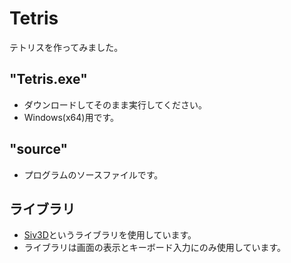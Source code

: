 # Tetris

テトリスを作ってみました。

## "Tetris.exe"
- ダウンロードしてそのまま実行してください。
- Windows(x64)用です。

## "source"
- プログラムのソースファイルです。

## ライブラリ
- [Siv3D](https://siv3d.github.io/ja-jp/)というライブラリを使用しています。
- ライブラリは画面の表示とキーボード入力にのみ使用しています。
